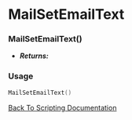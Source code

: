 # MailSetEmailText

### MailSetEmailText()
- ***Returns:*** 

### Usage

```Lua
MailSetEmailText()
```


[Back To Scripting Documentation](../README.md)
